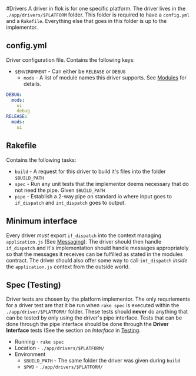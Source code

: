 #Drivers
A driver in flok is for one specific platform. The driver lives in the `./app/drivers/$PLATFORM` folder.
This folder is required to have a `config.yml` and a `Rakefile`.  Everything else that goes in this folder is up to the implementor.

## config.yml
Driver configuration file.  Contains the following keys:
  * `$ENVIRONMENT` - Can either be `RELEASE` or `DEBUG`
    * `mods` - A list of module names this driver supports. See [Modules](./modules.md) for details.

```yml
DEBUG:
  mods:
    ui
    debug
RELEASE:
  mods:
    ui
```

## Rakefile
Contains the following tasks:
  * `build` - A request for this driver to build it's files into the folder `$BUILD_PATH`
  * `spec`  - Run any unit tests that the implementor deems necessary that do not need the pipe. Given `$BUILD_PATH`
  * `pipe`  - Establish a 2-way pipe on standard io where input goes to `if_dispatch` and `int_dispatch` goes to output.  

## Minimum interface
Every driver *must* export `if_dispatch` into the context managing `application.js` (See [Messaging](./messaging.md)). The driver should then handle `if_dispatch` and it's implementation should handle messages appropriately so that the messages it receives can be fulfilled as stated in the modules
contract. The driver should also offer some way to call `int_dispatch` *inside* the `application.js` context from the outside world.

## Spec (Testing)
Driver tests are chosen by the platform implementor.  The only requriements for a driver test are that it be run when `rake spec` is executed within the `./app/driver/$PLATFORM/` folder. These tests should **never** do anything that can be tested by only using the driver's pipe interface. Tests that can be done through the pipe interface should be done through the **Driver Interface** tests (See the section on *Interface* in [Testing](./testing.md).

  * Running - `rake spec`
  * Location - `./app/drivers/$PLATFORM/`
  * Environment
    - `$BUILD_PATH` - The same folder the driver was given during `build`
    - `$PWD` - `./app/drivers/$PLATFORM/`
